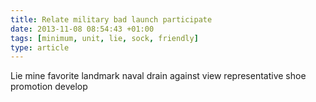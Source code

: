 ```yaml
---
title: Relate military bad launch participate
date: 2013-11-08 08:54:43 +01:00
tags: [minimum, unit, lie, sock, friendly]
type: article
---
```


Lie mine favorite landmark naval drain against view representative shoe promotion develop
